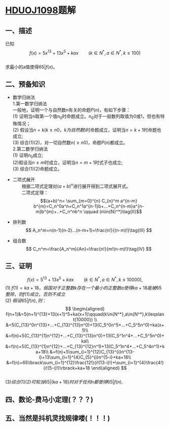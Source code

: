 # [HDUOJ1098](http://acm.hdu.edu.cn/showproblem.php?pid=1098)题解

## 一、描述

已知  
$$f(x)=5x^{13}+13x^{5}+kax \qquad (k\in{N^{*}},a\in{N^*},k\leqslant{100}) \tag{I}
$$
<br/>求最小的a值使得$65|f(x)$。

## 二、预备知识

* 数学归纳法<br/>
1.第一数学归纳法
<br/>一般地，证明一个与自然数n有关的命题$P(n)$，有如下步骤：
<br/>(1) 证明当n取第一个值n<sub>0</sub>时命题成立。n<sub>0</sub>对于一般数列取值为0或1，但也有特殊情况；
<br/>(2) 假设当$n=k(k≥n0，k为自然数)$时命题成立，证明当$n=k+1$时命题也成立;
<br/>(3) 综合(1)(2)，对一切自然数$n(≥n0)$，命题$P(n)$都成立。
<br/>2.第二数学归纳法
<br/>(1) 证明$n$<sub>0</sub>成立;
<br/>(2)假设当$n≤m$时成立，证明当$n=m+1$时式子也成立;
<br/>(3) 综合(1)(2)命题成立。

* 二项式展开<br/>
&emsp;&emsp;根据二项式定理对$(a+b)^n$进行展开得到二项式展开式。
<br/>&emsp;&emsp;二项式定理：
$$(a+b)^n= \sum_{m=0}^{n} C_{n}^m a^{n-m} b^{m}=C_n^0a^n+C_n^1a^{n-1}b+...+C_n^{n-m}a^{n-m}b^{m}+..+C_n^nb^n \qquad (n\in{N}^*)\tag{II}$$

* 排列数
$$
A_n^m=n(n-1)(n-2)...(n-m+1)=\frac{n!}{(n-m)!}\tag{III}
$$
* 组合数
$$
C_n^m=\frac{A_n^m}{An}=\frac{n!}{m!(n-m)!}\tag{IV}
$$

## 三、证明

$$
f(x)=5^{13}+13x^5+kax\qquad(k\in{N^*},a\in{N^*},k\leqslant{10000}),\tag{I}
$$
(1) $f(1)=ka+18，弱国对于正整数k存在一个最小的正整数a使得ka+18能被65整除，则f(1)成立，否则不成立$<br/>
(2) $假设65|f(n),则：$<br/>
$$
\begin{aligned}
f(n+1)&=5(n+1)^{13}+13(x+1)^5+ka(x+1)\qquad(k\in{N^*},a\in{N^*},k\leqslant{10000}) \\
&=5(C_{13}^0n^{13}+...+C_{13}^{13}n^0)+13(C_5^0n^5+...+C_5^5n^0)+ka(x+1)\\
&=f(n)+5(C_{13}^{1}n^{12}+...+C_{13}^{13}n^0)+13(C_5^1n^4+...+C_5^5n^0)+ka\\
&=f(n)+5(C_{13}^{1}n^{12}+...+C_{13}^{12}n^1)+13(C_5^1n^4+...+C_5^4n^1)+ka+18\\
&=f(n)+5\sum_{i=1}^{12}C_{13}^{i}n^{13-i}+13\sum_{i=1}^{4}C_{5}^{i}n^{5-i}+ka+18\\
&=f(n)+65\lbrack\sum_{i=1}^{12}\frac{12!}{i!(13-i)!}+\sum_{i=1}^{4}\frac{4!}{i!(5-i)!}\rbrack+ka+18
\end{aligned}
$$
<br/>
(3)$综合(1)(2)可知当65|(ka+18)时对于任何n都使得65|f(n)$.

## 四、数论-费马小定理(？？？)

## 五、当然是抖机灵找规律喽(！！！)
